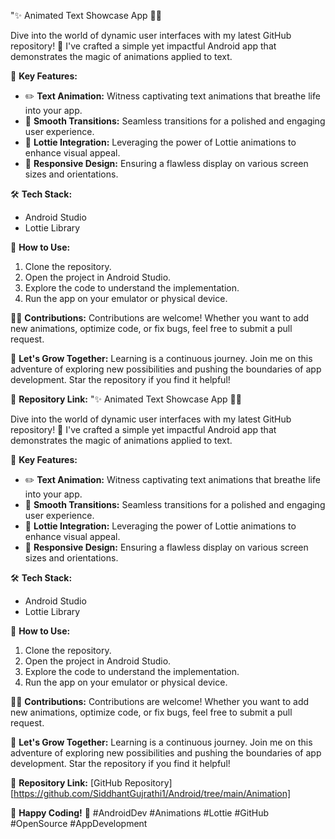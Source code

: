 "✨ Animated Text Showcase App 📱💬

Dive into the world of dynamic user interfaces with my latest GitHub repository! 🚀 I've crafted a simple yet impactful Android app that demonstrates the magic of animations applied to text.

🌈 **Key Features:**
- ✏️ **Text Animation:** Witness captivating text animations that breathe life into your app.
- 🚀 **Smooth Transitions:** Seamless transitions for a polished and engaging user experience.
- 🎨 **Lottie Integration:** Leveraging the power of Lottie animations to enhance visual appeal.
- 📲 **Responsive Design:** Ensuring a flawless display on various screen sizes and orientations.

🛠️ **Tech Stack:**
- Android Studio
- Lottie Library

📝 **How to Use:**
1. Clone the repository.
2. Open the project in Android Studio.
3. Explore the code to understand the implementation.
4. Run the app on your emulator or physical device.

👩‍💻 **Contributions:**
Contributions are welcome! Whether you want to add new animations, optimize code, or fix bugs, feel free to submit a pull request.

🚀 **Let's Grow Together:**
Learning is a continuous journey. Join me on this adventure of exploring new possibilities and pushing the boundaries of app development. Star the repository if you find it helpful!

🔗 **Repository Link:**
"✨ Animated Text Showcase App 📱💬

Dive into the world of dynamic user interfaces with my latest GitHub repository! 🚀 I've crafted a simple yet impactful Android app that demonstrates the magic of animations applied to text.

🌈 **Key Features:**
- ✏️ **Text Animation:** Witness captivating text animations that breathe life into your app.
- 🚀 **Smooth Transitions:** Seamless transitions for a polished and engaging user experience.
- 🎨 **Lottie Integration:** Leveraging the power of Lottie animations to enhance visual appeal.
- 📲 **Responsive Design:** Ensuring a flawless display on various screen sizes and orientations.

🛠️ **Tech Stack:**
- Android Studio
- Lottie Library

📝 **How to Use:**
1. Clone the repository.
2. Open the project in Android Studio.
3. Explore the code to understand the implementation.
4. Run the app on your emulator or physical device.

👩‍💻 **Contributions:**
Contributions are welcome! Whether you want to add new animations, optimize code, or fix bugs, feel free to submit a pull request.

🚀 **Let's Grow Together:**
Learning is a continuous journey. Join me on this adventure of exploring new possibilities and pushing the boundaries of app development. Star the repository if you find it helpful!

🔗 **Repository Link:**
[GitHub Repository][https://github.com/SiddhantGujrathi1/Android/tree/main/Animation]

🌟 **Happy Coding!** 🌟 #AndroidDev #Animations #Lottie #GitHub #OpenSource #AppDevelopment
